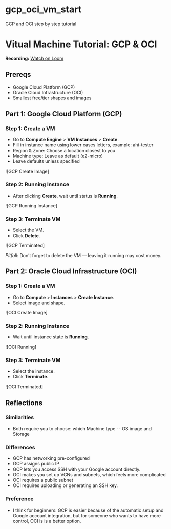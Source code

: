 # gcp_oci_vm_start
GCP and OCI step by step tutorial
# Vitual Machine Tutorial: GCP & OCI

**Recording:** [Watch on Loom](https://www.loom.com/share/3083d00be535445b97c2cb42f8e749ec?sid=a3792a61-d27b-4e74-8951-efa0eb55a19b)

## Prereqs
- Google Cloud Platform (GCP)
- Oracle Cloud Infrastructure (OCI)
- Smallest free/tier shapes and images

## Part 1: Google Cloud Platform (GCP)

### Step 1: Create a VM
- Go to **Compute Engine** > **VM Instances** > **Create**.
- Fill in instance name using lower cases letters, example: ahi-tester
- Region & Zone: Choose a location closest to you
- Machine type: Leave as default (e2-micro)
- Leave defaults unless specified

![GCP Create Image]

### Step 2: Running Instance
- After clicking **Create**, wait until status is **Running**.

![GCP Running Instance]

### Step 3: Terminate VM
- Select the VM.
- Click **Delete**.

![GCP Terminated]

*Pitfall:* Don’t forget to delete the VM — leaving it running may cost money.


## Part 2: Oracle Cloud Infrastructure (OCI)

### Step 1: Create a VM
- Go to **Compute** > **Instances** > **Create Instance**.
- Select image and shape.

![OCI Create Image]

### Step 2: Running Instance
- Wait until instance state is **Running**.

![OCI Running]

### Step 3: Terminate VM
- Select the instance.
- Click **Terminate**.

![OCI Terminated]

## Reflections
### Similarities
- Both require you to choose: which Machine type
-- OS image and Storage
### Differences
- GCP has networking pre-configured
- GCP assigns public IP
- GCP lets you access SSH with your Google account directly.
- OCI makes you set up VCNs and subnets, which feels more complicated
- OCI requires a public subnet
- OCI requires uploading or generating an SSH key.
### Preference 
- I think for  beginners: GCP is easier because of the automatic setup and Google account integration,
	but for someone who wants to have more control, OCI is is a better option.
